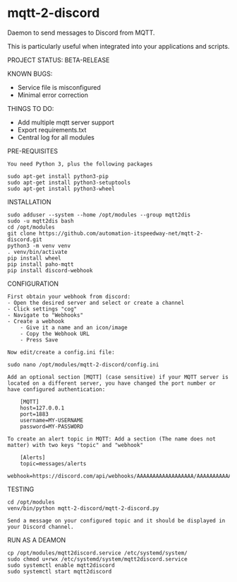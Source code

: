 # mqtt-2-discord
Daemon to send messages to Discord from MQTT.

This is particularly useful when integrated into your applications and scripts.

PROJECT STATUS: BETA-RELEASE

KNOWN BUGS:
- Service file is misconfigured
- Minimal error correction

THINGS TO DO:
* Add multiple mqtt server support
* Export requirements.txt
* Central log for all modules

PRE-REQUISITES

    You need Python 3, plus the following packages
    
    sudo apt-get install python3-pip
    sudo apt-get install python3-setuptools
    sudo apt-get install python3-wheel

INSTALLATION

    sudo adduser --system --home /opt/modules --group mqtt2dis
    sudo -u mqtt2dis bash
    cd /opt/modules
    git clone https://github.com/automation-itspeedway-net/mqtt-2-discord.git
    python3 -m venv venv
    . venv/bin/activate
    pip install wheel
    pip install paho-mqtt
    pip install discord-webhook   
    
CONFIGURATION

    First obtain your webhook from discord:
    - Open the desired server and select or create a channel
    - Click settings "cog"
    - Navigate to "Webhooks"
    - Create a webhook
        - Give it a name and an icon/image
        - Copy the Webhook URL
        - Press Save

    Now edit/create a config.ini file:
    
    sudo nano /opt/modules/mqtt-2-discord/config.ini
    
    Add an optional section [MQTT] (case sensitive) if your MQTT server is located on a different server, you have changed the port number or have configured authentication:
    
        [MQTT]
        host=127.0.0.1
        port=1883
        username=MY-USERNAME
        password=MY-PASSWORD
        
    To create an alert topic in MQTT: Add a section (The name does not matter) with two keys "topic" and "webhook"
    
        [Alerts]
        topic=messages/alerts
        webhook=https://discord.com/api/webhooks/AAAAAAAAAAAAAAAAAA/AAAAAAAAAAAAAAAAAA

TESTING

    cd /opt/modules
    venv/bin/python mqtt-2-discord/mqtt-2-discord.py

    Send a message on your configured topic and it should be displayed in your Discord channel.

RUN AS A DEAMON

    cp /opt/modules/mqtt2discord.service /etc/systemd/system/
    sudo chmod u+rwx /etc/systemd/system/mqtt2discord.service
    sudo systemctl enable mqtt2discord
    sudo systemctl start mqtt2discord
